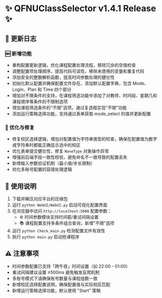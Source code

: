 # ✨ QFNUClassSelector v1.4.1 Release ✨

## 📝 更新日志

### 🆕 新增功能
- 重构配置更新逻辑，优化课程配置处理流程，移除冗余的空值检查
- 调整配置项处理顺序，提高代码可读性，移除未使用的变量和重复代码
- 添加安全的整数解析函数，提高时间参数处理的健壮性
- 初始化默认配置并确保配置文件存在，添加默认配置字典，包含 Mode、Login、Plan 和 Time 四个部分
- 增加对不限条件的支持，在课程筛选功能中添加了对教师、时间段、星期几和课程顺序等条件的不限制选项
- 增加课程筛选条件的"不限"选项，通过复选框实现"不限"功能
- 添加运行策略选择功能，支持通过表单获取 mode_select 的值并更新配置

### 🔧 优化与修复
- 修复校区选择逻辑，增加对配置值为字符串类型的检查，确保在配置值为数字或字符串时都能正确显示选中的校区
- 优化表单提交健壮性，修复 `NoneType` 对象操作异常
- 增强前后端字段一致性校验，避免命名不一致导致的配置丢失
- 新增输入参数验证机制（最小值/步长限制）
- 优化多账号配置的容错处理逻辑

## 📖 使用说明
1. 下载并解压对应平台的压缩包
2. 运行 `python WebUI/WebUI.py` 启动可视化配置界面
3. 在浏览器中访问 `http://localhost:5000` 配置参数：
   - ⚙️ 时间参数模块支持时间窗/重试间隔设置
   - 📚 课程配置支持多条件组合查询，新增"不限"选项
4. 运行 `python Check_main.py` 检测配置文件有效性
5. 执行 `python main.py` 启动抢课程序

## ⚠️ 注意事项
- 时间参数配置已支持「跨午夜」时间设置（如 22:00 - 01:00）
- 重试间隔建议设置 ≥500ms 避免触发反爬机制
- 多账号模式下请确保账号数量与课程组数一致
- 新增校区选择配置说明，确保配置值与实际校区匹配
- 新增运行策略选择功能，默认使用 "Start" 策略